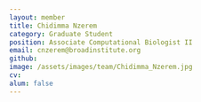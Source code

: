 ```yaml
---
layout: member
title: Chidimma Nzerem
category: Graduate Student
position: Associate Computational Biologist II
email: cnzerem@broadinstitute.org
github: 
image: /assets/images/team/Chidimma_Nzerem.jpg
cv:
alum: false
---
```


